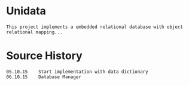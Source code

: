 Unidata
=======

    This project implements a embedded relational database with object relational mapping... 
    
Source History
==============

    05.10.15    Start implementation with data dictionary
    06.10.15    Database Manager